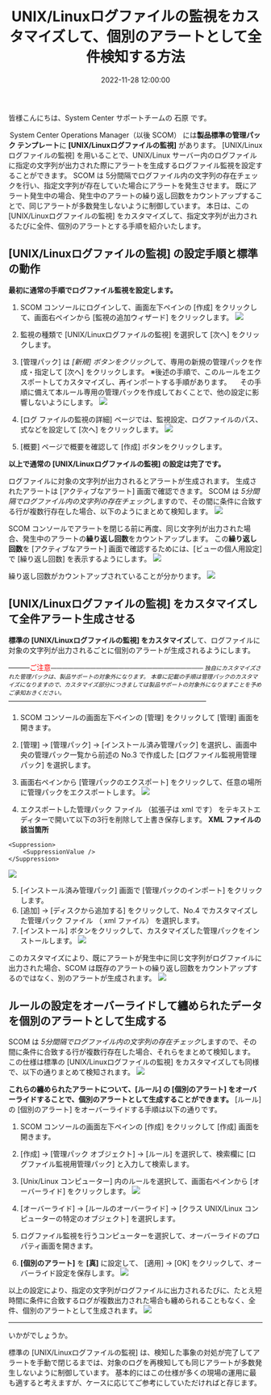 ﻿---
title: UNIX/Linuxログファイルの監視をカスタマイズして、個別のアラートとして全件検知する方法
date: 2022-11-28 12:00:00
tags:
  - SCOM
  - Operations Manager
  - ログ監視
---

皆様こんにちは、System Center サポートチームの 石原 です。 

<!-- more -->
 System Center Operations Manager（以後 SCOM） には**製品標準の管理パック テンプレート**に **[UNIX/Linuxログファイルの監視]** があります。
[UNIX/Linuxログファイルの監視] を用いることで、UNIX/Linux サーバー内のログファイルに指定の文字列が出力された際にアラートを生成するログファイル監視を設定することができます。
SCOM は 5分間隔でログファイル内の文字列の存在チェックを行い、指定文字列が存在していた場合にアラートを発生させます。
既にアラート発生中の場合、発生中のアラートの繰り返し回数をカウントアップすることで、同じアラートが多数発生しないように制御しています。
本日は、この [UNIX/Linuxログファイルの監視] をカスタマイズして、指定文字列が出力されるたびに全件、個別のアラートとする手順を紹介いたします。


## [UNIX/Linuxログファイルの監視] の設定手順と標準の動作
**最初に通常の手順でログファイル監視を設定します。**

1. SCOM コンソールにログインして、画面左下ペインの [作成] をクリックして、画面右ペインから [監視の追加ウィザード] をクリックします。
![](000.png)

2. 監視の種類で [UNIX/Linuxログファイルの監視] を選択して [次へ] をクリックします。

3. [管理パック] は *[新規] ボタンをクリック*して、専用の新規の管理パックを作成・指定して [次へ] をクリックします。
※後述の手順で、このルールをエクスポートしてカスタマイズし、再インポートする手順があります。
　その手順に備えて本ルール専用の管理パックを作成しておくことで、他の設定に影響しないようにします。
![](001.png)

4. [ログ ファイルの監視の詳細] ページでは、監視設定、ログファイルのパス、式などを設定して [次へ] をクリックします。
![](002.png)

5. [概要] ページで概要を確認して [作成] ボタンをクリックします。


**以上で通常の [UNIX/Linuxログファイルの監視] の設定は完了です。**


ログファイルに対象の文字列が出力されるとアラートが生成されます。
生成されたアラートは [アクティブなアラート] 画面で確認できます。
SCOM は *5分間隔でログファイル内の文字列の存在チェック*しますので、その間に条件に合致する行が複数行存在した場合、以下のようにまとめて検知します。
![](003.png)

SCOM コンソールでアラートを閉じる前に再度、同じ文字列が出力された場合、発生中のアラートの**繰り返し回数**をカウントアップします。
この**繰り返し回数**を [アクティブなアラート] 画面で確認するためには、[ビューの個人用設定] で [繰り返し回数] を表示するようにします。
![](004.png)

繰り返し回数がカウントアップされていることが分かります。
![](005.png)


## [UNIX/Linuxログファイルの監視] をカスタマイズして全件アラート生成させる
**標準の [UNIX/Linuxログファイルの監視] をカスタマイズ**して、ログファイルに対象の文字列が出力されるごとに個別のアラートが生成されるようにします。

―――<span style="color: red; ">ご注意</span><span style="font-size: 80%;">―――――――――――――――――――――――――――
*独自にカスタマイズされた管理パックは、製品サポートの対象外になります。
本章に記載の手順は管理パックのカスタマイズになりますので、カスタマイズ部分につきましては製品サポートの対象外になりますことを予めご承知おきください。*</span>
――――――――――――――――――――――――――――
1. SCOM コンソールの画面左下ペインの [管理] をクリックして [管理] 画面を開きます。
2. [管理] -> [管理パック] -> [インストール済み管理パック] を選択し、画面中央の管理パック一覧から前述の No.3 で作成した [ログファイル監視用管理パック] を選択します。
3. 画面右ペインから [管理パックのエクスポート] をクリックして、任意の場所に管理パックをエクスポートします。
![](006.png)

4. エクスポートした管理パック ファイル （拡張子は xml です） をテキストエディターで開いて以下の3行を削除して上書き保存します。
**XML ファイルの該当箇所**
```CMD
<Suppression>
	<SuppressionValue />
</Suppression>
```
![](007.png)

5. [インストール済み管理パック] 画面で [管理パックのインポート] をクリックします。
6. [追加] -> [ディスクから追加する] をクリックして、No.4 でカスタマイズした管理パック ファイル （ xml ファイル） を選択します。
7. [インストール] ボタンをクリックして、カスタマイズした管理パックをインストールします。
![](008.png)

このカスタマイズにより、既にアラートが発生中に同じ文字列がログファイルに出力された場合、SCOM は既存のアラートの繰り返し回数をカウントアップするのではなく、別のアラートが生成されます。
![](009.png)


## ルールの設定をオーバーライドして纏められたデータを個別のアラートとして生成する
SCOM は *5分間隔でログファイル内の文字列の存在チェック*しますので、その間に条件に合致する行が複数行存在した場合、それらをまとめて検知します。
この仕様は標準の [UNIX/Linuxログファイルの監視] をカスタマイズしても同様で、以下の通りまとめて検知されます。
![](010.png)

**これらの纏められたアラートについて、[ルール] の [個別のアラート] をオーバーライドすることで、個別のアラートとして生成することができます。**
[ルール] の [個別のアラート] をオーバーライドする手順は以下の通りです。

1. SCOM コンソールの画面左下ペインの [作成] をクリックして [作成] 画面を開きます。
2. [作成] -> [管理パック オブジェクト] -> [ルール] を選択して、検索欄に [ログファイル監視用管理パック] と入力して検索します。
3. [Unix/Linux コンピューター] 内のルールを選択して、画面右ペインから [オーバーライド] をクリックします。
![](011.png)

4. [オーバーライド] -> [ルールのオーバーライド] -> [クラス UNIX/Linux コンピューターの特定のオブジェクト] を選択します。
5. ログファイル監視を行うコンピューターを選択して、オーバーライドのプロパティ画面を開きます。
6. **[個別のアラート]** を **[真]** に設定して、 [適用] -> [OK] をクリックして、オーバーライド設定を保存します。
![](012.png)

以上の設定により、指定の文字列がログファイルに出力されるたびに、たとえ短時間に条件に合致するログが複数出力された場合も纏められることもなく、全件、個別のアラートとして生成されます。
![](013.png)


---

いかがでしょうか。

標準の [UNIX/Linuxログファイルの監視] は、検知した事象の対処が完了してアラートを手動で閉じるまでは、対象のログを再検知しても同じアラートが多数発生しないように制御しています。
基本的にはこの仕様が多くの現場の運用に最も適すると考えますが、ケースに応じてご参考にしていただければと存じます。

